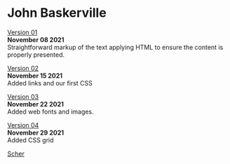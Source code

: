 # John Baskerville

[Version 01](https://eleventhirty.github.io/baskerville/baskerville-one.html)    
**November 08 2021**    
Straightforward markup of the text applying HTML to ensure the content is properly presented.

[Version 02](https://eleventhirty.github.io/baskerville/baskerville-two.html)    
**November 15 2021**   
Added links and our first CSS

[Version 03](https://eleventhirty.github.io/baskerville/baskerville-three.html)    
**November 22 2021**   
Added web fonts and images.

[Version 04](https://eleventhirty.github.io/baskerville/baskerville-four.html)    
**November 29 2021**   
Added CSS grid

[Scher](https://eleventhirty.github.io/baskerville/scher.html)    
